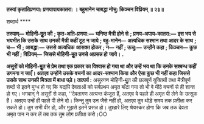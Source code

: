 **तस्यां कृतातिप्रणया: प्रणयापायकातरा: ।** **बहुमानेन चाबद्धा नोचु: किञ्चन विप्रियम् ॥ २३॥** 

शब्दार्थ **** 

**तस्याम्—** **मोहिनी-मूॢत की** **; कृत-अति-प्रणया:—** **घनिष्ठ मैत्री होने से** **; प्रणय-अपाय-कातरा:—** **इस भय से भयभीत कि उसके** **साथ उनकी मैत्री कहीं टूट न जाये** **; बहु-मानेन—** **अत्यधिक सश्मान तथा आदर के साथ** **; च—** **भी** **; आबद्धा:—** **उससे अत्यधिक** **आसक्त होकर** **; न—** **नहीं** **; ऊचु:—** **उन्होंने कहा** **; किञ्चन—** **कुछ भी नहीं** **; विप्रियम्—** **जिससे मोहिनी-मूॢत उनसे अप्रसन्न हो** **जाये।** **.** 

**असुरों को मोहिनी-मूॢत से प्रेम तथा एक प्रकार का विश्वास हो गया था और उन्हें भय था** **कि उनके सश्बन्ध कहीं डगमगा न जाएँ। अतएव उन्होंने उसके वचनों का आदर-सश्मान किया** **और ऐसा कुछ भी नहीं कहा जिससे उसके साथ उनकी मित्रता में बाधा पड़े।** **तात्पर्य :** असुरगण मोहिनी-मूॢत की छलपूर्ण युक्तियों तथा मैत्रीपूर्ण शब्दों से इतने मुग्ध हो गए कि यद्यपि देवताओं को सर्वप्रथम अमृत बाँटा गया तो भी वे मीठे वचनों से ही शान्त हो गए। भगवान् ने असुरों से कहा, ''देवतागण अत्यन्त कंजूस हैं, अतएव वे पहले ही अमृत पी लेने के उत्सुक हैं। अतएव उन्हें ही पहले पी लेने दो। किन्तु तुम उन जैसे नहीं हो, अतएव तुम थोड़े समय तक प्रतीक्षा कर सकते हो। तुम सभी वीर हो, और मुझसे इतने प्रसन्न हो। तुश्हारे लिए श्रेयस्कर होगा कि जब तक देवता अमृत पान न कर लें तब तक तुम लोग प्रतीक्षा करो।ÓÓ  